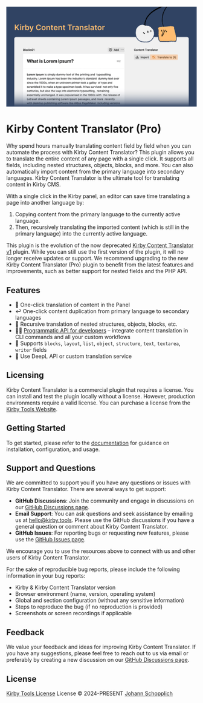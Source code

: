 [![Kirby Content Translator](./.github/social-card.png)](https://kirby.tools/content-translator)

# Kirby Content Translator (Pro)

Why spend hours manually translating content field by field when you can automate the process with Kirby Content Translator? This plugin allows you to translate the entire content of any page with a single click. It supports all fields, including nested structures, objects, blocks, and more. You can also automatically import content from the primary language into secondary languages. Kirby Content Translator is the ultimate tool for translating content in Kirby CMS.

With a single click in the Kirby panel, an editor can save time translating a page into another language by:

1. Copying content from the primary language to the currently active language.
2. Then, recursively translating the imported content (which is still in the primary language) into the currently active language.

This plugin is the evolution of the now deprecated [Kirby Content Translator v1](https://github.com/johannschopplich/kirby-content-translator) plugin. While you can still use the first version of the plugin, it will no longer receive updates or support. We recommend upgrading to the new Kirby Content Translator (Pro) plugin to benefit from the latest features and improvements, such as better support for nested fields and the PHP API.

## Features

- 🥟 One-click translation of content in the Panel
- ↩️ One-click content duplication from primary language to secondary languages
- 🤿 Recursive translation of nested structures, objects, blocks, etc.
- 👩‍🔧 [Programmatic API for developers](https://kirby.tools/docs/content-translator/php-api) – integrate content translation in CLI commands and all your custom workflows
- 🌾 Supports `blocks`, `layout`, `list`, `object`, `structure`, `text`, `textarea`, `writer` fields
- 🧩 Use DeepL API or custom translation service

## Licensing

Kirby Content Translator is a commercial plugin that requires a license. You can install and test the plugin locally without a license. However, production environments require a valid license. You can purchase a license from the [Kirby Tools Website](https://kirby.tools/content-translator).

## Getting Started

To get started, please refer to the [documentation](https://kirby.tools/docs/content-translator) for guidance on installation, configuration, and usage.

## Support and Questions

We are committed to support you if you have any questions or issues with Kirby Content Translator. There are several ways to get support:

- **GitHub Discussions**: Join the community and engage in discussions on our [GitHub Discussions page](https://github.com/kirby-tools/kirby-content-translator/discussions).
- **Email Support**: You can ask questions and seek assistance by emailing us at [hello@kirby.tools](mailto:hello@kirby.tools). Please use the GitHub discussions if you have a general question or comment about Kirby Content Translator.
- **GitHub Issues**: For reporting bugs or requesting new features, please use the [GitHub Issues page](https://github.com/kirby-tools/kirby-content-translator/issues).

We encourage you to use the resources above to connect with us and other users of Kirby Content Translator.

For the sake of reproducible bug reports, please include the following information in your bug reports:

- Kirby & Kirby Content Translator version
- Browser environment (name, version, operating system)
- Global and section configuration (without any sensitive information)
- Steps to reproduce the bug (if no reproduction is provided)
- Screenshots or screen recordings if applicable

## Feedback

We value your feedback and ideas for improving Kirby Content Translator. If you have any suggestions, please feel free to reach out to us via email or preferably by creating a new discussion on our [GitHub Discussions page](https://github.com/kirby-tools/kirby-content-translator/discussions).

## License

[Kirby Tools License](./LICENSE.md) License © 2024-PRESENT [Johann Schopplich](https://github.com/johannschopplich)
